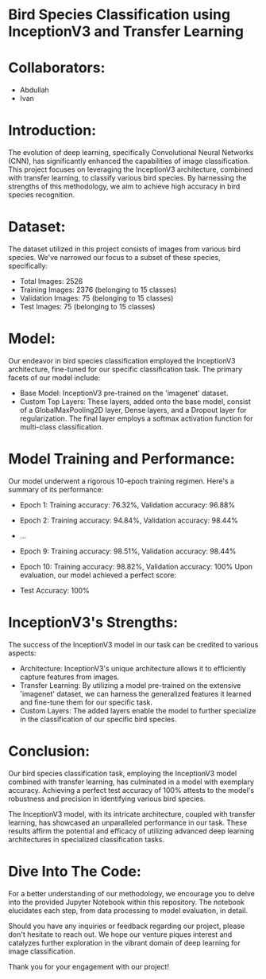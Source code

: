 
# Bird Species Classification using InceptionV3 and Transfer Learning
# Collaborators:
- Abdullah
- Ivan
# Introduction:
The evolution of deep learning, specifically Convolutional Neural Networks (CNN), has significantly enhanced the capabilities of image classification. This project focuses on leveraging the InceptionV3 architecture, combined with transfer learning, to classify various bird species. By harnessing the strengths of this methodology, we aim to achieve high accuracy in bird species recognition.

# Dataset:
The dataset utilized in this project consists of images from various bird species. We've narrowed our focus to a subset of these species, specifically:

- Total Images: 2526
- Training Images: 2376 (belonging to 15 classes)
- Validation Images: 75 (belonging to 15 classes)
- Test Images: 75 (belonging to 15 classes)
# Model:
Our endeavor in bird species classification employed the InceptionV3 architecture, fine-tuned for our specific classification task. The primary facets of our model include:

- Base Model: InceptionV3 pre-trained on the 'imagenet' dataset.
- Custom Top Layers: These layers, added onto the base model, consist of a GlobalMaxPooling2D layer, Dense layers, and a Dropout layer for regularization. The final layer employs a softmax activation function for multi-class classification.
# Model Training and Performance:
Our model underwent a rigorous 10-epoch training regimen. Here's a summary of its performance:

- Epoch 1: Training accuracy: 76.32%, Validation accuracy: 96.88%
- Epoch 2: Training accuracy: 94.84%, Validation accuracy: 98.44%
- ...
- Epoch 9: Training accuracy: 98.51%, Validation accuracy: 98.44%
- Epoch 10: Training accuracy: 98.82%, Validation accuracy: 100%
Upon evaluation, our model achieved a perfect score:

- Test Accuracy: 100%
# InceptionV3's Strengths:
The success of the InceptionV3 model in our task can be credited to various aspects:

- Architecture: InceptionV3's unique architecture allows it to efficiently capture features from images.
- Transfer Learning: By utilizing a model pre-trained on the extensive 'imagenet' dataset, we can harness the generalized features it learned and fine-tune them for our specific task.
- Custom Layers: The added layers enable the model to further specialize in the classification of our specific bird species.
# Conclusion:
Our bird species classification task, employing the InceptionV3 model combined with transfer learning, has culminated in a model with exemplary accuracy. Achieving a perfect test accuracy of 100% attests to the model's robustness and precision in identifying various bird species.

The InceptionV3 model, with its intricate architecture, coupled with transfer learning, has showcased an unparalleled performance in our task. These results affirm the potential and efficacy of utilizing advanced deep learning architectures in specialized classification tasks.

# Dive Into The Code:
For a better understanding of our methodology, we encourage you to delve into the provided Jupyter Notebook within this repository. The notebook elucidates each step, from data processing to model evaluation, in detail.

Should you have any inquiries or feedback regarding our project, please don't hesitate to reach out. We hope our venture piques interest and catalyzes further exploration in the vibrant domain of deep learning for image classification.

Thank you for your engagement with our project!
